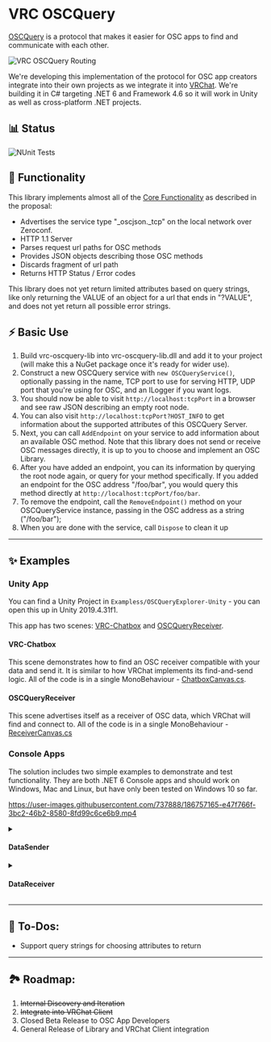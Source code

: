 # VRC OSCQuery

[OSCQuery](https://github.com/Vidvox/OSCQueryProposal) is a protocol that makes it easier for OSC apps to find and communicate with each other.

![VRC OSCQuery Routing](https://user-images.githubusercontent.com/737888/186757739-9ceb0334-f512-414b-8c5d-2aaec6d7d451.png)

We're developing this implementation of the protocol for OSC app creators integrate into their own projects as we integrate it into [VRChat](https://vrchat.com).
We're building it in C# targeting .NET 6 and Framework 4.6 so it will work in Unity as well as cross-platform .NET projects.

## 📊 Status

![NUnit Tests](https://img.shields.io/endpoint?url=https://gist.githubusercontent.com/vrchat-developer/4c1497eb43ee225c377c964b2e447a89/raw/test.json)

## 🔨 Functionality

This library implements almost all of the [Core Functionality](https://github.com/Vidvox/OSCQueryProposal#core-functionality) as described in the proposal:
* Advertises the service type "_oscjson._tcp" on the local network over Zeroconf.
* HTTP 1.1 Server
* Parses request url paths for OSC methods
* Provides JSON objects describing those OSC methods
* Discards fragment of url path
* Returns HTTP Status / Error codes

This library does not yet return limited attributes based on query strings, like only returning the VALUE of an object for a url that ends in "?VALUE", and does not yet return all possible error strings.

## ⚡️ Basic Use

1. Build vrc-oscquery-lib into vrc-oscquery-lib.dll and add it to your project (will make this a NuGet package once it's ready for wider use).
2. Construct a new OSCQuery service with `new OSCQueryService()`, optionally passing in the name, TCP port to use for serving HTTP, UDP port that you're using for OSC, and an ILogger if you want logs.
3. You should now be able to visit `http://localhost:tcpPort` in a browser and see raw JSON describing an empty root node.
4. You can also visit `http://localhost:tcpPort?HOST_INFO` to get information about the supported attributes of this OSCQuery Server.
5. Next, you can call `AddEndpoint` on your service to add information about an available OSC method. Note that this library does not send or receive OSC messages directly, it is up to you to choose and implement an OSC Library.
6. After you have added an endpoint, you can its information by querying the root node again, or query for your method specifically. If you added an endpoint for the OSC address "/foo/bar", you would query this method directly at `http://localhost:tcpPort/foo/bar`.
7. To remove the endpoint, call the `RemoveEndpoint()` method on your OSCQueryService instance, passing in the OSC address as a string ("/foo/bar");
8. When you are done with the service, call `Dispose` to clean it up

---

## ✨ Examples

### Unity App

You can find a Unity Project in `Exampless/OSCQueryExplorer-Unity` - you can open this up in Unity 2019.4.31f1. 

This app has two scenes: [VRC-Chatbox](#vrc-chatbox) and [OSCQueryReceiver](#oscqueryreceiver). 

#### VRC-Chatbox

This scene demonstrates how to find an OSC receiver compatible with your data and send it. It is similar to how VRChat implements its find-and-send logic. All of the code is in a single MonoBehaviour - [ChatboxCanvas.cs](Examples/OSCQueryExplorer-Unity/Packages/com.vrchat.oscquery/Samples/Chatbox/ChatboxCanvas.cs).

#### OSCQueryReceiver

This scene advertises itself as a receiver of OSC data, which VRChat will find and connect to. All of the code is in a single MonoBehaviour - [ReceiverCanvas.cs](Examples/OSCQueryExplorer-Unity/Packages/com.vrchat.oscquery/Samples/Receiver/ReceiverCanvas.cs)

### Console Apps
The solution includes two simple examples to demonstrate and test functionality. They are both .NET 6 Console apps and should work on Windows, Mac and Linux, but have only been tested on Windows 10 so far.

https://user-images.githubusercontent.com/737888/186757165-e47f766f-3bc2-46b2-8580-8fd99c6ce6b9.mp4


<details>
<summary>
  
#### DataSender

</summary>
  
This program will advertise itself as an OSCQuery and OSC Service and provide 10 randomly-named int parameters with random values to test the remote reading of OSC methods and values.

![image](https://user-images.githubusercontent.com/737888/186544804-97c4b454-5a28-4538-9626-7a55a305a882.png)

When it starts, it generates a random name, TCP and OSC ports. It is possible that these ports are already occupied or are even the same (though unlikely). You can change the name and ports before pressing "Ok".

![image](https://user-images.githubusercontent.com/737888/186544882-9808cf29-d75f-4908-b043-bebd7a6d959f.png)

After you press ok, it will display the OSC addresses and values of 10 integer parameters. You can press the name of any address to change its value to a new random integer.
  
</details>

<details>
<summary>
  
#### DataReceiver
  
</summary>

![image](https://user-images.githubusercontent.com/737888/186545650-bf3698e8-9518-4f6b-9a20-981e39657b7a.png)

This program will start with a list of available OSCQuery services found on your local network. If one is found, you can choose it from the list and press "Connect".

![image](https://user-images.githubusercontent.com/737888/186545685-6c36937d-d8d0-4efc-899b-a1c5f17df1d7.png)

Once connected, the program should display the target OSCQuery service's name and TCP port at the top of its window, and list the methods and their values below that.

It regularly polls for updates and should show value changes soon after they occur on the target Service.

</details>

---

## 📝 To-Dos:
* Support query strings for choosing attributes to return

---

## 🏞 Roadmap:
1. ~~Internal Discovery and Iteration~~
2. ~~Integrate into VRChat Client~~
3. Closed Beta Release to OSC App Developers
4. General Release of Library and VRChat Client integration
